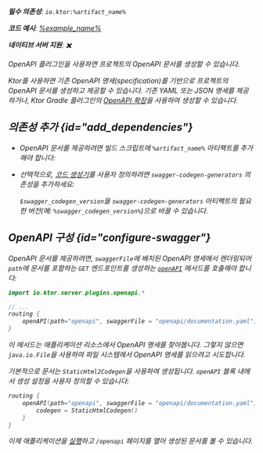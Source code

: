 [//]: # (title: OpenAPI)

<primary-label ref="server-plugin"/>

<var name="artifact_name" value="ktor-server-openapi"/>
<var name="package_name" value="io.ktor.server.plugins.openapi"/>
<var name="plugin_api_link" value="https://api.ktor.io/ktor-server-openapi/io.ktor.server.plugins.openapi/open-a-p-i.html"/>

<tldr>
<p>
<b>필수 의존성</b>: <code>io.ktor:%artifact_name%</code>
</p>
<var name="example_name" value="json-kotlinx-openapi"/>
<p>
    <b>코드 예시</b>:
    <a href="https://github.com/ktorio/ktor-documentation/tree/%ktor_version%/codeSnippets/snippets/%example_name%">
        %example_name%
    </a>
</p>
<p>
    <b><Links href="/ktor/server-native" summary="Ktor supports Kotlin/Native and allows you to run a server without an additional runtime or virtual machine.">네이티브 서버</Links> 지원</b>: ✖️
</p>
</tldr>

<link-summary>
OpenAPI 플러그인을 사용하면 프로젝트의 OpenAPI 문서를 생성할 수 있습니다.
</link-summary>

Ktor를 사용하면 기존 OpenAPI 명세(specification)를 기반으로 프로젝트의 OpenAPI 문서를 생성하고 제공할 수 있습니다.
기존 YAML 또는 JSON 명세를 제공하거나, Ktor Gradle 플러그인의 [OpenAPI 확장](openapi-spec-generation.md)을 사용하여 생성할 수 있습니다.

## 의존성 추가 {id="add_dependencies"}

* OpenAPI 문서를 제공하려면 빌드 스크립트에 `%artifact_name%` 아티팩트를 추가해야 합니다:

  <Tabs group="languages">
      <TabItem title="Gradle (Kotlin)" group-key="kotlin">
          <code-block lang="Kotlin" code="              implementation(&quot;io.ktor:%artifact_name%:$ktor_version&quot;)"/>
      </TabItem>
      <TabItem title="Gradle (Groovy)" group-key="groovy">
          <code-block lang="Groovy" code="              implementation &quot;io.ktor:%artifact_name%:$ktor_version&quot;"/>
      </TabItem>
      <TabItem title="Maven" group-key="maven">
          <code-block lang="XML" code="              &lt;dependency&gt;&#10;                  &lt;groupId&gt;io.ktor&lt;/groupId&gt;&#10;                  &lt;artifactId&gt;%artifact_name%-jvm&lt;/artifactId&gt;&#10;                  &lt;version&gt;${ktor_version}&lt;/version&gt;&#10;              &lt;/dependency&gt;"/>
      </TabItem>
  </Tabs>

* 선택적으로, [코드 생성기](https://github.com/swagger-api/swagger-codegen-generators)를 사용자 정의하려면 `swagger-codegen-generators` 의존성을 추가하세요:

  <var name="group_id" value="io.swagger.codegen.v3"/>
  <var name="artifact_name" value="swagger-codegen-generators"/>
  <var name="version" value="swagger_codegen_version"/>
  <Tabs group="languages">
      <TabItem title="Gradle (Kotlin)" group-key="kotlin">
          <code-block lang="Kotlin" code="              implementation(&quot;%group_id%:%artifact_name%:$%version%&quot;)"/>
      </TabItem>
      <TabItem title="Gradle (Groovy)" group-key="groovy">
          <code-block lang="Groovy" code="              implementation &quot;%group_id%:%artifact_name%:$%version%&quot;"/>
      </TabItem>
      <TabItem title="Maven" group-key="maven">
          <code-block lang="XML" code="              &lt;dependency&gt;&#10;                  &lt;groupId&gt;%group_id%&lt;/groupId&gt;&#10;                  &lt;artifactId&gt;%artifact_name%&lt;/artifactId&gt;&#10;                  &lt;version&gt;${%version%}&lt;/version&gt;&#10;              &lt;/dependency&gt;"/>
      </TabItem>
  </Tabs>

  `$swagger_codegen_version`을 `swagger-codegen-generators` 아티팩트의 필요한 버전(예: `%swagger_codegen_version%`)으로 바꿀 수 있습니다.

## OpenAPI 구성 {id="configure-swagger"}

OpenAPI 문서를 제공하려면, `swaggerFile`에 배치된 OpenAPI 명세에서 렌더링되어 `path`에 문서를 포함하는 `GET` 엔드포인트를 생성하는 [`openAPI`](%plugin_api_link%) 메서드를 호출해야 합니다:

```kotlin
import io.ktor.server.plugins.openapi.*

// ...
routing {
    openAPI(path="openapi", swaggerFile = "openapi/documentation.yaml")
}
```

이 메서드는 애플리케이션 리소스에서 OpenAPI 명세를 찾아봅니다. 그렇지 않으면 `java.io.File`을 사용하여 파일 시스템에서 OpenAPI 명세를 읽으려고 시도합니다.

기본적으로 문서는 `StaticHtml2Codegen`을 사용하여 생성됩니다. `openAPI` 블록 내에서 생성 설정을 사용자 정의할 수 있습니다:

```kotlin
routing {
    openAPI(path="openapi", swaggerFile = "openapi/documentation.yaml") {
        codegen = StaticHtmlCodegen()
    }
}
```

이제 애플리케이션을 [실행](server-run.md)하고 `/openapi` 페이지를 열어 생성된 문서를 볼 수 있습니다.
